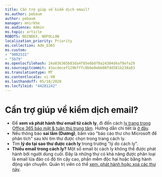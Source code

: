 ```yaml
---
title: Cần trợ giúp về kiểm dịch email?
ms.author: pebaum
author: pebaum
manager: mnirkhe
ms.audience: Admin
ms.topic: article
ROBOTS: NOINDEX, NOFOLLOW
localization_priority: Priority
ms.collection: Adm_O365
ms.custom:
- "9002531"
- "5679"
ms.openlocfilehash: 24a836365b03da4f85e6b8f0a24304d4af9efa29
ms.sourcegitcommit: 43acdecef129bfffc8bbe8ebb08fdd581b238a03
ms.translationtype: MT
ms.contentlocale: vi-VN
ms.lasthandoff: 05/18/2020
ms.locfileid: "44281242"
---
```

# <a name="need-help-with-email-quarantine"></a>Cần trợ giúp về kiểm dịch email?

- Để **xem và phát hành thư email từ cách ly**, đi đến cách [ly trang trong Office 365 bảo mật & tuân thủ trung tâm](https://protection.office.com/quarantine). Hướng dẫn chi tiết là [ở đây](https://docs.microsoft.com/microsoft-365/security/office-365-security/find-and-release-quarantined-messages-as-a-user?view=o365-worldwide#view-your-quarantined-messages).
- Nếu thông báo **sai lầm (Dương)**, bấm vào "báo cáo thư cho Microsoft để phân tích" sau khi tìm thư được chọn trong trang cách ly. 
- Tìm **lý do tại sao thư được cách ly** trong trường "lý do cách ly".
- **Thiếu email trong cách ly?** Một số email bị cách ly không thể được phát hành bởi người dùng cuối. Đây là những thư có khả năng được phân loại là email lừa đảo có độ tin cậy cao, phần mềm độc hại hoặc bằng hành động vận chuyển. Quản trị viên có thể [xem, phát hành hoặc xoá các thư này](https://docs.microsoft.com/microsoft-365/security/office-365-security/manage-quarantined-messages-and-files?view=o365-worldwide). 
